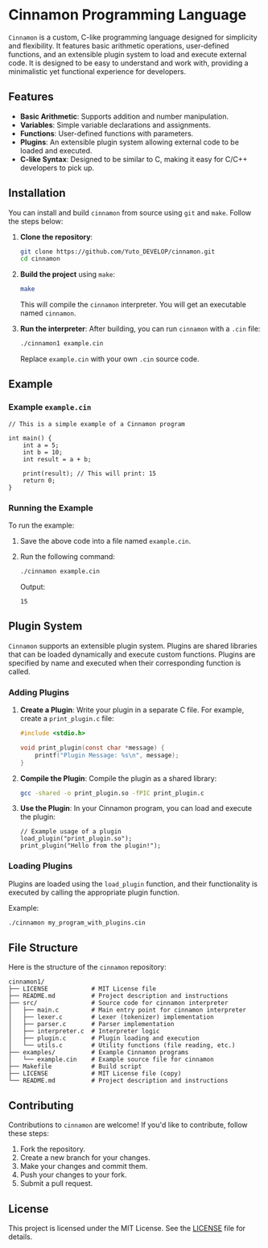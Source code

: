 # Cinnamon Programming Language

`Cinnamon` is a custom, C-like programming language designed for simplicity and flexibility. It features basic arithmetic operations, user-defined functions, and an extensible plugin system to load and execute external code. It is designed to be easy to understand and work with, providing a minimalistic yet functional experience for developers.

## Features

- **Basic Arithmetic**: Supports addition and number manipulation.
- **Variables**: Simple variable declarations and assignments.
- **Functions**: User-defined functions with parameters.
- **Plugins**: An extensible plugin system allowing external code to be loaded and executed.
- **C-like Syntax**: Designed to be similar to C, making it easy for C/C++ developers to pick up.

## Installation

You can install and build `cinnamon` from source using `git` and `make`. Follow the steps below:

1. **Clone the repository**:
   ```bash
   git clone https://github.com/Yuto_DEVELOP/cinnamon.git
   cd cinnamon
   ```

2. **Build the project** using `make`:
   ```bash
   make
   ```

   This will compile the `cinnamon` interpreter. You will get an executable named `cinnamon`.

3. **Run the interpreter**:
   After building, you can run `cinnamon` with a `.cin` file:
   ```bash
   ./cinnamon1 example.cin
   ```

   Replace `example.cin` with your own `.cin` source code.

## Example

### Example `example.cin`

```cinnamon
// This is a simple example of a Cinnamon program

int main() {
    int a = 5;
    int b = 10;
    int result = a + b;
    
    print(result); // This will print: 15
    return 0;
}
```

### Running the Example

To run the example:

1. Save the above code into a file named `example.cin`.
2. Run the following command:
   ```bash
   ./cinnamon example.cin
   ```

   Output:
   ```
   15
   ```

## Plugin System

`Cinnamon` supports an extensible plugin system. Plugins are shared libraries that can be loaded dynamically and execute custom functions. Plugins are specified by name and executed when their corresponding function is called.

### Adding Plugins

1. **Create a Plugin**: Write your plugin in a separate C file. For example, create a `print_plugin.c` file:
   
   ```c
   #include <stdio.h>

   void print_plugin(const char *message) {
       printf("Plugin Message: %s\n", message);
   }
   ```

2. **Compile the Plugin**: Compile the plugin as a shared library:
   ```bash
   gcc -shared -o print_plugin.so -fPIC print_plugin.c
   ```

3. **Use the Plugin**: In your Cinnamon program, you can load and execute the plugin:

   ```cinnamon
   // Example usage of a plugin
   load_plugin("print_plugin.so");
   print_plugin("Hello from the plugin!");
   ```

### Loading Plugins

Plugins are loaded using the `load_plugin` function, and their functionality is executed by calling the appropriate plugin function.

Example:
```bash
./cinnamon my_program_with_plugins.cin
```

## File Structure

Here is the structure of the `cinnamon` repository:

```
cinnamon1/
├── LICENSE            # MIT License file
├── README.md          # Project description and instructions
├── src/               # Source code for cinnamon interpreter
│   ├── main.c         # Main entry point for cinnamon interpreter
│   ├── lexer.c        # Lexer (tokenizer) implementation
│   ├── parser.c       # Parser implementation
│   ├── interpreter.c  # Interpreter logic
│   ├── plugin.c       # Plugin loading and execution
│   └── utils.c        # Utility functions (file reading, etc.)
├── examples/          # Example Cinnamon programs
│   └── example.cin    # Example source file for cinnamon
├── Makefile           # Build script
├── LICENSE            # MIT License file (copy)
└── README.md          # Project description and instructions
```

## Contributing

Contributions to `cinnamon` are welcome! If you'd like to contribute, follow these steps:

1. Fork the repository.
2. Create a new branch for your changes.
3. Make your changes and commit them.
4. Push your changes to your fork.
5. Submit a pull request.

## License

This project is licensed under the MIT License. See the [LICENSE](LICENSE) file for details.
```
